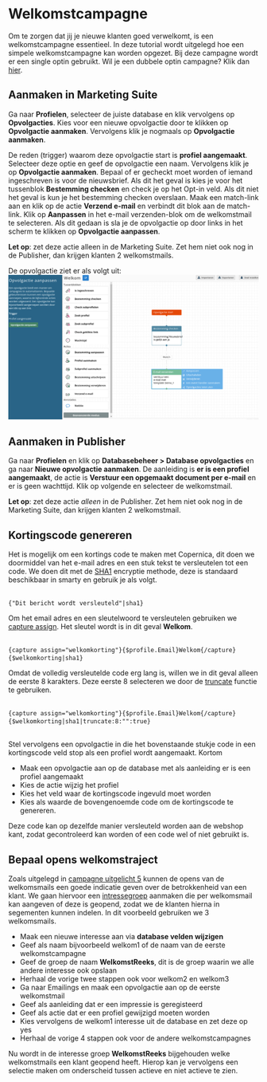 # Welkomstcampagne
Om te zorgen dat jij je nieuwe klanten goed verwelkomt, is een
welkomstcampagne essentieel. In deze tutorial wordt uitgelegd hoe een simpele
welkomstcampagne kan worden opgezet. Bij deze campagne wordt er een
single optin gebruikt. Wil je een dubbele optin campagne? Klik dan
[hier](./campaign-tutorial-double-opt-in.md).

## Aanmaken in Marketing Suite
Ga naar **Profielen**, selecteer de juiste database en klik vervolgens op **Opvolgacties**. Kies voor een nieuwe opvolgactie door te klikken op **Opvolgactie aanmaken**. Vervolgens klik je nogmaals op **Opvolgactie aanmaken**.

De reden (trigger) waarom deze opvolgactie start is **profiel aangemaakt**. Selecteer deze optie en geef de opvolgactie een naam. Vervolgens klik je op **Opvolgactie aanmaken**. Bepaal of er gecheckt moet worden of iemand ingeschreven is voor de nieuwsbrief. Als dit het geval is kies je voor het tussenblok **Bestemming checken** en check je op het Opt-in veld. Als dit niet het geval is kun je het bestemming checken overslaan. Maak een match-link aan en klik op de actie **Verzend e-mail** en verbindt dit blok aan de match-link. Klik op **Aanpassen** in het e-mail verzenden-blok om de welkomstmail te selecteren. Als dit gedaan is sla je de opvolgactie op door links in het scherm te klikken op **Opvolgactie aanpassen**.

**Let op**: zet deze actie alleen in de Marketing Suite. Zet hem niet ook nog in de Publisher, dan krijgen klanten 2 welkomstmails.

De opvolgactie ziet er als volgt uit:  
![opvolgactie](../images/nl/Opvolgactie-welkom.png)


## Aanmaken in Publisher
Ga naar **Profielen** en klik op **Databasebeheer > Database opvolgacties**
en ga naar **Nieuwe opvolgactie aanmaken**. De aanleiding is
**er is een profiel aangemaakt**, de actie is
**Verstuur een opgemaakt document per e-mail** en er is geen wachttijd. Klik
op volgende en selecteer de welkomstmail.

**Let op**: zet deze actie _alleen_ in de Publisher. Zet hem niet ook nog
in de Marketing Suite, dan krijgen klanten 2 welkomstmail.

## Kortingscode genereren
Het is mogelijk om een kortings code te maken met Copernica, dit doen we doormiddel van het e-mail adres en een stuk tekst te versleutelen tot een code. We doen dit met de [SHA1](./personalization-modifiers#sha1) encryptie methode, deze is standaard beschikbaar in smarty en gebruik je als volgt.

```

{"Dit bericht wordt versleuteld"|sha1}

```

Om het email adres en een sleutelwoord te versleutelen gebruiken we [capture assign](./publisher-personalization-functions#capture). Het sleutel wordt is in dit geval **Welkom**.

``` 

{capture assign="welkomkorting"}{$profile.Email}Welkom{/capture}{$welkomkorting|sha1}

```

Omdat de volledig versleutelde code erg lang is, willen we in dit geval alleen de eerste 8 karakters. Deze eerste 8 selecteren we door de [truncate](./personalization-modifiers#truncate) functie te gebruiken. 

``` 

{capture assign="welkomkorting"}{$profile.Email}Welkom{/capture}{$welkomkorting|sha1|truncate:8:"":true}


```

Stel vervolgens een opvolgactie in die het bovenstaande stukje code in een kortingscode veld stop als een profiel wordt aangemaakt. Kortom

- Maak een opvolgactie aan op de database met als aanleiding er is een profiel aangemaakt
- Kies de actie wijzig het profiel
- Kies het veld waar de kortingscode ingevuld moet worden
- Kies als waarde de bovengenoemde code om de kortingscode te genereren. 

Deze code kan op dezelfde manier versleuteld worden aan de webshop kant, zodat gecontroleerd kan worden of een code wel of niet gebruikt is. 

## Bepaal opens welkomstraject
Zoals uitgelegd in [campagne uitgelicht 5](https://www.copernica.com/nl/blog/post/campagne-uitgelicht-editie-5-welkomstcampagnes) kunnen de opens van de welkomsmails een goede indicatie geven over de betrokkenheid van een klant. We gaan hiervoor een [intressegroep](./database-fields#interesses) aanmaken die per welkomsmail kan aangeven of deze is geopend, zodat we de klanten hierna in segementen kunnen indelen. In dit voorbeeld gebruiken we 3 welkomsmails. 

- Maak een nieuwe interesse aan via **database velden wijzigen**
- Geef als naam bijvoorbeeld welkom1 of de naam van de eerste welkomstcampagne
- Geef de groep de naam **WelkomstReeks**, dit is de groep waarin we alle andere interesse ook opslaan
- Herhaal de vorige twee stappen ook voor welkom2 en welkom3
- Ga naar Emailings en maak een opvolgactie aan op de eerste welkomstmail
- Geef als aanleiding dat er een impressie is geregisteerd 
- Geef als actie dat er een profiel gewijzigd moeten worden
- Kies vervolgens de welkom1 interesse uit de database en zet deze op yes
- Herhaal de vorige 4 stappen ook voor de andere welkomstcampagnes

Nu wordt in de interesse groep **WelkomstReeks** bijgehouden welke welkomstmails een klant geopend heeft. Hierop kan je vervolgens een selectie maken om onderscheid tussen actieve en niet actieve te zien. 
